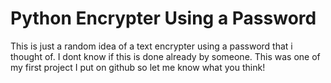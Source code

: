 # Python Encrypter Using a Password
This is just a random idea of a text encrypter using a password that i thought of. I dont know if this is done already by someone. This was one of my first project I put on github so let me know what you think!
